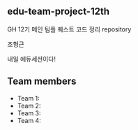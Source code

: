 ## edu-team-project-12th
GH 12기 메인 팀플 퀘스트 코드 정리 repository

조형근

내일 에듀세션이다!

## Team members
- Team 1:
- Team 2: 
- Team 3: 
- Team 4: 
